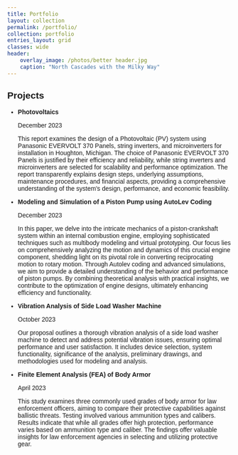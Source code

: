 ```yaml
---
title: Portfolio
layout: collection
permalink: /portfolio/
collection: portfolio
entries_layout: grid
classes: wide
header:
    overlay_image: /photos/better header.jpg
    caption: "North Cascades with the Milky Way"
---
```


<html>


<style>
        body {
            font-family: Arial, sans-serif;
            margin: 0px;
        }
        .title {
            font-weight: bold;
        }
        .experience {
            margin-bottom: 20px;
        }
        .image {
            float: right; /* Float the image to the right */
            width: 375px; /* Set the width of the image as desired */
        }
</style>
<body>


<div class="content">
    <div class="experience">
        <h2>Projects</h2>
        <ul>
            <li>
                <strong>Photovoltaics</strong> <a href="/assets/docs/Photovoltaics_Project.pdf" target="_blank"><i class="fa fa-link" aria-hidden="true"></i></a>
                <p><span class="date">December 2023</span></p>
                <p>This report examines the design of a Photovoltaic (PV) system using Panasonic EVERVOLT 370 Panels, string inverters, and microinverters for installation in Houghton, Michigan. The choice of Panasonic EVERVOLT 370 Panels is justified by their efficiency and reliability, while string inverters and microinverters are selected for scalability and performance optimization. The report transparently explains design steps, underlying assumptions, maintenance procedures, and financial aspects, providing a comprehensive understanding of the system's design, performance, and economic feasibility.</p>
            </li>
            <li>
                <strong>Modeling and Simulation of a Piston Pump using AutoLev Coding</strong> <a href="/assets/docs/Piston Pump Analysis.pdf" target="_blank"><i class="fa fa-link" aria-hidden="true"></i></a>
                <p><span class="date">December 2023</span></p>
                <p>In this paper, we delve into the intricate mechanics of a piston-crankshaft system within an internal combustion engine, employing sophisticated techniques such as multibody modeling and virtual prototyping. Our focus lies on comprehensively analyzing the motion and dynamics of this crucial engine component, shedding light on its pivotal role in converting reciprocating motion to rotary motion. Through Autolev coding and advanced simulations, we aim to provide a detailed understanding of the behavior and performance of piston pumps. By combining theoretical analysis with practical insights, we contribute to the optimization of engine designs, ultimately enhancing efficiency and functionality.</p>
            </li>
            <li>
                <strong>Vibration Analysis of Side Load Washer Machine</strong> <a href="/assets/docs/Vibration_Analysis.pdf" target="_blank"><i class="fa fa-link" aria-hidden="true"></i></a>
                <p><span class="date">October 2023</span></p>
                <p>Our proposal outlines a thorough vibration analysis of a side load washer machine to detect and address potential vibration issues, ensuring optimal performance and user satisfaction. It includes device selection, system functionality, significance of the analysis, preliminary drawings, and methodologies used for modeling and analysis.</p>
            </li>
            <li>
                <strong>Finite Element Analysis (FEA) of Body Armor</strong> <a href="/assets/docs/FEA_Final_Paper.pdf" target="_blank"><i class="fa fa-link" aria-hidden="true"></i></a>
                <p><span class="date">April 2023</span></p>
                <p>This study examines three commonly used grades of body armor for law enforcement officers, aiming to compare their protective capabilities against ballistic threats. Testing involved various ammunition types and calibers. Results indicate that while all grades offer high protection, performance varies based on ammunition type and caliber. The findings offer valuable insights for law enforcement agencies in selecting and utilizing protective gear.</p>
            </li>
        </ul>
    </div>
</div>